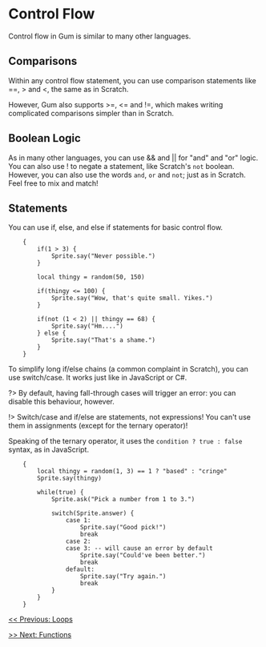 # Control Flow

Control flow in Gum is similar to many other languages.

## Comparisons

Within any control flow statement, you can use comparison statements like ==, > and <, the same as in Scratch.

However, Gum also supports >=, <= and !=, which makes writing complicated comparisons simpler than in Scratch.

## Boolean Logic

As in many other languages, you can use && and || for "and" and "or" logic. You can also use ! to negate a statement, like Scratch's `not` boolean. However, you can also use the words `and`, `or` and `not`; just as in Scratch. Feel free to mix and match!

## Statements
You can use if, else, and else if statements for basic control flow.

```gum
    {
        if(1 > 3) {
            Sprite.say("Never possible.")
        }

        local thingy = random(50, 150)

        if(thingy <= 100) {
            Sprite.say("Wow, that's quite small. Yikes.")
        }

        if(not (1 < 2) || thingy == 68) {
            Sprite.say("Hm....")
        } else {
            Sprite.say("That's a shame.")
        }
    }
```

To simplify long if/else chains (a common complaint in Scratch), you can use switch/case. It works just like in JavaScript or C#.

?> By default, having fall-through cases will trigger an error: you can disable this behaviour, however.

!> Switch/case and if/else are statements, not expressions! You can't use them in assignments (except for the ternary operator)!

Speaking of the ternary operator, it uses the `condition ? true : false` syntax, as in JavaScript.

```gum
    {   
        local thingy = random(1, 3) == 1 ? "based" : "cringe"
        Sprite.say(thingy)

        while(true) {
            Sprite.ask("Pick a number from 1 to 3.")
        
            switch(Sprite.answer) {
                case 1:
                    Sprite.say("Good pick!")
                    break
                case 2:
                case 3: -- will cause an error by default
                    Sprite.say("Could've been better.")
                    break
                default:
                    Sprite.say("Try again.")
                    break
            }
        }
    }
```

[<< Previous: Loops](main/loops.md)

[>> Next: Functions](main/functions.md)